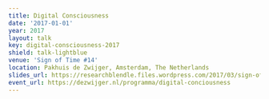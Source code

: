 ```yaml
---
title: Digital Consciousness
date: '2017-01-01'
year: 2017
layout: talk
key: digital-consciousness-2017
shield: talk-lightblue
venue: 'Sign of Time #14'
location: Pakhuis de Zwijger, Amsterdam, The Netherlands
slides_url: https://researchblendle.files.wordpress.com/2017/03/sign-of-time-digital-consciousness-anneschuth.pdf
event_url: https://dezwijger.nl/programma/digital-conciousness
---
```

